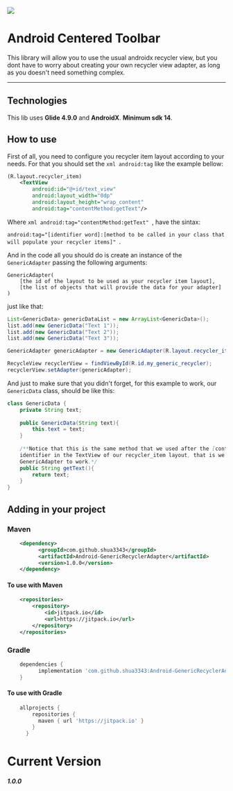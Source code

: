[![](https://jitpack.io/v/shua3343/Android-GenericRecyclerAdapter.svg)](https://jitpack.io/#shua3343/Android-GenericRecyclerAdapter)

# Android Centered Toolbar

This library will allow you to use the usual androidx recycler view, but you dont have to worry about creating your own recycler view adapter, as long as you doesn't need something complex.
___

## Technologies
 This lib uses **Glide 4.9.0** and **AndroidX**.
 **Minimum sdk 14**.
 
## How to use

First of all, you need to configure you recycler item layout according to your needs.
For that you should set the ```xml android:tag``` like the example bellow:

```xml
(R.layout.recycler_item)
    <TextView
        android:id="@+id/text_view"
        android:layout_width="0dp"
        android:layout_height="wrap_content"
        android:tag="contentMethod:getText"/>
```

Where ```xml android:tag="contentMethod:getText" ```, have the sintax:

```android:tag="[identifier word]:[method to be called in your class that will populate your recycler items]" ```.

And in the code all you should do is create an instance of the ```GenericAdapter``` passing the following arguments:

``` 
GenericAdapter(
	[the id of the layout to be used as your recycler item layout], 
	[the list of objects that will provide the data for your adapter]
)
```

just like that:
```java
List<GenericData> genericDataList = new ArrayList<GenericData>();
list.add(new GenericData("Text 1"));
list.add(new GenericData("Text 2"));
list.add(new GenericData("Text 3"));

GenericAdapter genericAdapter = new GenericAdapter(R.layout.recycler_item, genericDataList);

RecycleView recyclerView = findViewById(R.id.my_generic_recycler);
recyclerView.setAdapter(genericAdapter);
```

And just to make sure that you didn't forget, for this example to work, our ```GenericData``` class, should be like this:
```java
class GenericData {
	private String text;
	
	public GenericData(String text){
		this.text = text;
	}
	
	/**Notice that this is the same method that we used after the [contentMethod]
	identifier in the TextView of our recycler_item layout, that is we need that method for our 
	GenericAdapter to work.*/
	public String getText(){
		return text;
	}
}
```

## Adding in your project

### Maven

```xml
    <dependency>
          <groupId>com.github.shua3343</groupId>
          <artifactId>Android-GenericRecyclerAdapter</artifactId>
          <version>1.0.0</version>
    </dependency>
``` 
#### To use with Maven
```xml
    <repositories>
		<repository>
		    <id>jitpack.io</id>
		    <url>https://jitpack.io</url>
		</repository>
	</repositories>
```

### Gradle

```groovy
    dependencies {
          implementation 'com.github.shua3343:Android-GenericRecyclerAdapter:1.0.0'
    }
```
#### To use with Gradle
```groovy
    allprojects {
        repositories {
          maven { url 'https://jitpack.io' }
        }
      }
```

# Current Version
##### 1.0.0
